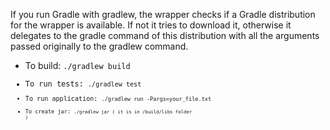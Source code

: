 If you run Gradle with gradlew, the wrapper checks if a Gradle distribution
for the wrapper is available. If not it tries to download it,
otherwise it delegates to the gradle command of this distribution
with all the arguments passed originally to the gradlew command.

* To build: <code>./gradlew build
* To run tests: <code>./gradlew test
* To run application: <code>./gradlew run -Pargs=your_file.txt
* To create jar: <code>./gradlew jar ( it is in /build/libs folder )
